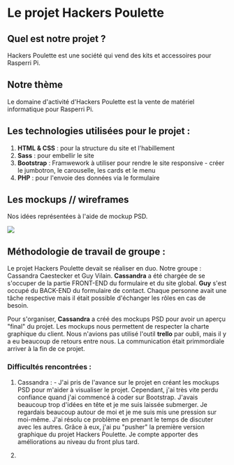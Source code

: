 # Le projet Hackers Poulette

## Quel est notre projet ?

Hackers Poulette est une société qui vend des kits et accessoires pour Rasperri Pi.

## Notre thème

Le domaine d'activité d'Hackers Poulette est la vente de matériel informatique pour Rasperri Pi.

## Les technologies utilisées pour le projet :

1. **HTML & CSS** : pour la structure du site et l'habillement
2. **Sass**  : pour embellir le site
3. **Bootstrap** : Framwework à utiliser pour rendre le site responsive - créer le jumbotron, le carouselle, les cards et le menu
4. **PHP** : pour l'envoie des données via le formulaire

## Les mockups // wireframes

Nos idées représentées à l'aide de mockup PSD.

<img src= "https://aftercoaching.be/wp-content/uploads/2019/04/mockup2.png" />

## Méthodologie de travail de groupe :

Le projet Hackers Poulette devait se réaliser en duo. Notre groupe : Cassandra Caestecker et Guy Vilain.
**Cassandra** a été chargée de se s'occuper de la partie FRONT-END du formulaire et du site global.
**Guy** s'est occupé du BACK-END du formulaire de contact.
Chaque personne avait une tâche respective mais il était possible d'échanger les rôles en cas de besoin.

Pour s'organiser, **Cassandra** a créé des mockups PSD pour avoir un aperçu "final" du projet. Les mockups nous permettent de respecter la charte graphique du client. Nous n'avions pas utilisé l'outil **trello** par oubli, mais il y a eu beaucoup de retours entre nous. La communication était primmordiale arriver à la fin de ce projet.

### Difficultés rencontrées :

1. Cassandra : - J'ai pris de l'avance sur le projet en créant les mockups PSD pour m'aider à visualiser le projet. Cependant, j'ai très vite perdu confiance quand j'ai commencé à coder sur Bootstrap. J'avais beaucoup trop d'idées en tête et je me suis laissée submerger. Je regardais beaucoup autour de moi et je me suis mis une pression sur moi-même. J'ai résolu ce problème en prenant le temps de discuter avec les autres. Grâce à eux, j'ai pu "pusher" la première version graphique du projet Hackers Poulette. Je compte apporter des améliorations au niveau du front plus tard.

2. 
